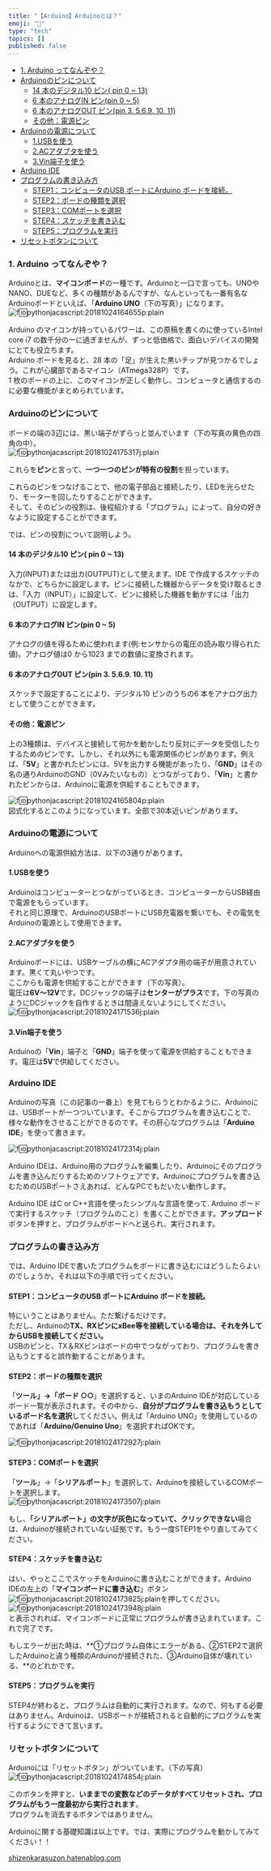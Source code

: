 ```yaml
---
title: "【Arduino】Arduinoとは？"
emoji: "🤖"
type: "tech"
topics: []
published: false
---
```


* [1\. Arduino ってなんぞや？](#1-Arduino-ってなんぞや)
* [Arduinoのピンについて](#Arduinoのピンについて)  
   * [14 本のデジタル10 ピン( pin 0 \~ 13)](#14-本のデジタル10-ピン-pin-0--13)  
   * [6 本のアナログIN ピン(pin 0 \~ 5)](#6-本のアナログIN-ピンpin-0--5)  
   * [6 本のアナログOUT ピン(pin 3\. 5.6.9\. 10\. 11)](#6-本のアナログOUT-ピンpin-3-569-10-11)  
   * [その他：電源ピン](#その他電源ピン)
* [Arduinoの電源について](#Arduinoの電源について)  
   * [1.USBを使う](#1USBを使う)  
   * [2.ACアダプタを使う](#2ACアダプタを使う)  
   * [3.Vin端子を使う](#3Vin端子を使う)
* [Arduino IDE](#Arduino-IDE)
* [プログラムの書き込み方](#プログラムの書き込み方)  
   * [STEP1：コンピュータのUSB ポートにArduino ボードを接続。](#STEP1コンピュータのUSB-ポートにArduino-ボードを接続)  
   * [STEP2：ボードの種類を選択](#STEP2ボードの種類を選択)  
   * [STEP3：COMポートを選択](#STEP3COMポートを選択)  
   * [STEP4：スケッチを書き込む](#STEP4スケッチを書き込む)  
   * [STEP5：プログラムを実行](#STEP5プログラムを実行)
* [リセットボタンについて](#リセットボタンについて)

### 1\. Arduino ってなんぞや？

Arduinoとは、**マイコンボード**の一種です。Arduinoと一口で言っても、UNOやNANO、DUEなど、多くの種類があるんですが、なんといっても一番有名なArduinoボードといえば、「**Arduino UNO**（下の写真）」になります。  
![f:id:pythonjacascript:20181024164655p:plain](/images/ppythonjacascript2018102420181024164655.png "f:id:pythonjacascript:20181024164655p:plain")

Arduino のマイコンが持っているパワーは、この原稿を書くのに使っているIntel core i7 の数千分の一に過ぎませんが、ずっと低価格で、面白いデバイスの開発にとても役立ちます。  
Arduino ボードを見ると、28 本の「足」が生えた黒いチップが見つかるでしょう。これが心臓部であるマイコン（ATmega328P）です。  
1 枚のボードの上に、このマイコンが正しく動作し、コンピュータと通信するのに必要な機能がまとめられています。  
  
  
### Arduinoのピンについて

ボードの端の3辺には、黒い端子がずらっと並んでいます（下の写真の黄色の四角の中）。  
![f:id:pythonjacascript:20181024175317j:plain](/images/ppythonjacascript2018102420181024175317.jpg "f:id:pythonjacascript:20181024175317j:plain")

これらを**ピン**と言って、**一つ一つのピンが特有の役割**を担っています。

これらのピンをつなげることで、他の電子部品と接続したり、LEDを光らせたり、モーターを回したりすることができます。  
そして、そのピンの役割は、後程紹介する「プログラム」によって、自分の好きなように設定することができます。

  
では、ピンの役割について説明しよう。

#### 14 本のデジタル10 ピン( pin 0 \~ 13)

入力(INPUT)または出カ(OUTPUT)として使えます。IDE で作成するスケッチのなかで、どちらかに設定します。ピンに接続した機器からデータを受け取るときは、「入力（INPUT）」に設定して、ピンに接続した機器を動かすには「出力（OUTPUT）に設定します。  
  
#### 6 本のアナログIN ピン(pin 0 \~ 5)

アナログの値を得るために使われます(例:センサからの電圧の読み取り得られた値)。アナログ値は0 から1023 までの数値に変換されます。  
  
#### 6 本のアナログOUT ピン(pin 3\. 5.6.9\. 10\. 11)

スケッチで設定することにより、デジタル10 ピンのうちの6 本をアナログ出力として使うことができます。  
  
  
#### その他：電源ピン

上の3種類は、デバイスと接続して何かを動かしたり反対にデータを受信したりするためのピンです。しかし、それ以外にも電源関係のピンがあります。例えば、「**5V**」と書かれたピンには、5Vを出力する機能があったり、「**GND**」はその名の通りArduinoのGND（0Vみたいなもの）とつながっており、「**Vin**」と書かれたピンからは、Arduinoに電源を供給することもできます。

![f:id:pythonjacascript:20181024165804p:plain](/images/ppythonjacascript2018102420181024165804.png "f:id:pythonjacascript:20181024165804p:plain")  
図式化するとこのようになっています。全部で30本近いピンがあります。

### Arduinoの電源について

Arduinoへの電源供給方法は、以下の3通りがあります。

#### 1.USBを使う

Arduinoはコンピューターとつながっているとき、コンピューターからUSB経由で電源をもらっています。  
それと同じ原理で、ArduinoのUSBポートにUSB充電器を繋いでも、その電気をArduinoの電源として使用できます。  
  
#### 2.ACアダプタを使う

Arduinoボードには、USBケーブルの横にACアダプタ用の端子が用意されています。黒くて丸いやつです。  
ここからも電源を供給することができます（下の写真）。  
電圧は**6V～12V**です。DCジャックの端子は**センターがプラス**です。下の写真のようにDCジャックを自作するときは間違えないようにしてください。  
![f:id:pythonjacascript:20181024171536j:plain](/images/ppythonjacascript2018102420181024171536.jpg "f:id:pythonjacascript:20181024171536j:plain")

  
#### 3.Vin端子を使う

Arduinoの「**Vin**」端子と「**GND**」端子を使って電源を供給することもできます。電圧は**5V**で供給してください。  
  
  
### Arduino IDE

Arduinoの写真（この記事の一番上）を見てもらうとわかるように、Arduinoには、USBポートが一つついています。そこからプログラムを書き込むことで、様々な動作をさせることができるのです。その肝心なプログラムは「**Arduino IDE**」を使って書きます。

![f:id:pythonjacascript:20181024172314j:plain](/images/ppythonjacascript2018102420181024172314.jpg "f:id:pythonjacascript:20181024172314j:plain")

  
Arduino IDEは、Arduino用のプログラムを編集したり、Arduinoにそのプログラムを書き込んだりするためのソフトウェアです。Arduinoにプログラムを書き込むためのUSBポートさえあれば、どんなPCでもだいたい動作します。

  
Arduino IDE はC or C++言語を使ったシンプルな言語を使って. Arduino ボードで実行するスケッチ（プログラムのこと）を書くことができます。**アップロード**ボタンを押すと、プログラムがボードへと送られ、実行されます。  
  
### プログラムの書き込み方

では、Arduino IDEで書いたプログラムをボードに書き込むにはどうしたらよいのでしょうか。それは以下の手順で行ってください。

#### STEP1：コンピュータのUSB ポートにArduino ボードを接続。

特にいうことはありません。ただ繋げるだけです。  
ただし、Arduinoの**TX、RXピンにxBee等を接続している場合は、それを外してからUSBを接続してください。**  
USBのピンと、TX＆RXピンはボードの中でつながっており、プログラムを書き込もうとすると誤作動することがあります。  
  
  
#### STEP2：ボードの種類を選択

「**ツール」→「ボード ○○**」を選択すると、いまのArduino IDEが対応しているボード一覧が表示されます。その中から、**自分がプログラムを書き込もうとしているボード名を選択**してください。例えば「Arduino UNO」を使用しているのであれば「**Arduino/Genuino Uno**」を選択すればOKです。

![f:id:pythonjacascript:20181024172927j:plain](/images/ppythonjacascript2018102420181024172927.jpg "f:id:pythonjacascript:20181024172927j:plain")

  
#### STEP3：COMポートを選択

「**ツール**」→「**シリアルポート**」を選択して、Arduinoを接続しているCOMポートを選択します。  
![f:id:pythonjacascript:20181024173507j:plain](/images/ppythonjacascript2018102420181024173507.jpg "f:id:pythonjacascript:20181024173507j:plain")

もし、**「シリアルポート」の文字が灰色になっていて、クリックできない**場合は、Arduinoが接続されていない証拠です。もう一度STEP1をやり直してみてください。  
  
#### STEP4：スケッチを書き込む

はい、やっとここでスケッチをArduinoに書き込むことができます。Arduino IDEの左上の「**マイコンボードに書き込む**」ボタン![f:id:pythonjacascript:20181024173825j:plain](/images/ppythonjacascript2018102420181024173825.jpg "f:id:pythonjacascript:20181024173825j:plain")を押してください。  
![f:id:pythonjacascript:20181024173948j:plain](/images/ppythonjacascript2018102420181024173948.jpg "f:id:pythonjacascript:20181024173948j:plain")  
と表示されれば、マイコンボードに正常にプログラムが書き込まれています。これで完了です。

もしエラーが出た時は、**➀プログラム自体にエラーがある、②STEP2で選択したArduinoと違う種類のArduinoが接続された、③Arduino自体が壊れている、**のどれかです。  
  
  
#### STEP5：プログラムを実行

STEP4が終わると、プログラムは自動的に実行されます。なので、何もする必要はありません。Arduinoは、USBポートが接続されると自動的にプログラムを実行するようにできて言います。  
  
  
### リセットボタンについて

Arduinoには「リセットボタン」がついています。（下の写真）  
![f:id:pythonjacascript:20181024174854j:plain](/images/ppythonjacascript2018102420181024174854.jpg "f:id:pythonjacascript:20181024174854j:plain")

このボタンを押すと、**いままでの変数などのデータがすべてリセットされ、プログラムがもう一度最初から実行されます**。  
プログラムを消去するボタンではありません。
  
  
Arduinoに関する基礎知識は以上です。では、実際にプログラムを動かしてみてください！！

[shizenkarasuzon.hatenablog.com](https://shizenkarasuzon.hatenablog.com/entry/2018/08/26/223117#Arduino)